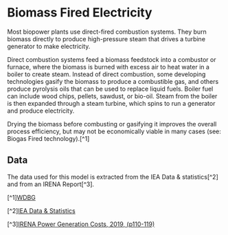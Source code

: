 # Biomass Fired Electricity

Most biopower plants use direct-fired combustion systems. They burn biomass directly to produce high-pressure steam 
that drives a turbine generator to make electricity.

Direct combustion systems feed a biomass feedstock into a combustor or furnace, where the biomass is burned with excess
air to heat water in a boiler to create steam. Instead of direct combustion, some developing technologies gasify
the biomass to produce a combustible gas, and others produce pyrolysis oils that can be used to replace liquid fuels. 
Boiler fuel can include wood chips, pellets, sawdust, or bio-oil. Steam from the boiler is then expanded through a 
steam turbine, which spins to run a generator and produce electricity.

Drying the biomass before combusting or gasifying it improves the overall process efficiency, 
but may not be economically viable in many cases (see: Biogas Fired technology).[^1]

## Data
The data used for this model is extracted from the IEA Data & statistics[^2] and from an IRENA Report[^3].

[^1][WDBG](https://www.wbdg.org/resources/biomass-electricity-generation)

[^2][IEA Data & Statistics](https://www.iea.org/data-and-statistics/data-tables?country=WORLD&energy=Renewables%20%26%20waste&year=2019)

[^3][IRENA Power Generation Costs, 2019, (p110-119)](https://www.irena.org/-/media/Files/IRENA/Agency/Publication/2020/Jun/IRENA_Power_Generation_Costs_2019.pdf)
